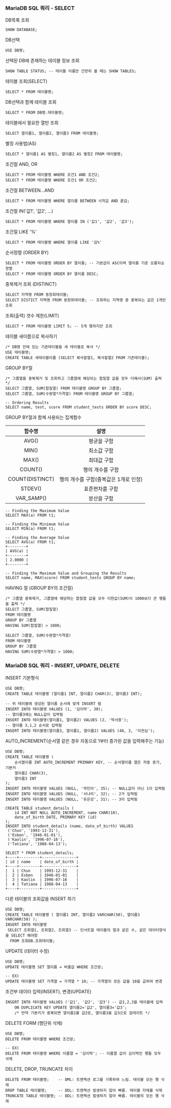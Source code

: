 ### MariaDB SQL 쿼리 - SELECT

DB목록 조회

```mysql
SHOW DATABASE;
```

DB선택

```mariadb
USE DB명;
```

선택된 DB에 존재하는 테이블 정보 조회

```mariadb
SHOW TABLE STATUS; -- 테이블 이름만 간한히 볼 때는 SHOW TABLES;
```

테이블 조회(SELECT)

```mariadb
SELECT * FROM 테이블명;
```

DB선택과 함께 테이블 조회

```mariadb
SELECT * FROM DB명.테이블명;
```

테이블에서 필요한 열만 조회

```mariadb
SELECT 열이름1, 열이름2, 열이름3 FROM 테이블명;
```

별칭 사용법(AS)

```mariadb
SELECT * 열이름1 AS 별칭1, 열이름2 AS 별칭2 FROM 테이블명; 
```

조건절 AND, OR

```mariadb
SELECT * FROM 테이블명 WHERE 조건1 AND 조건2;
SELECT * FROM 테이블명 WHERE 조건1 OR 조건2;
```

조건절 BETWEEN...AND

```mariadb
SELECT * FROM 테이블명 WHERE 열이름 BETWEEN 시작값 AND 끝값;
```

조건절 IN('값1', '값2', ...)

```mariadb
SELECT * FROM 테이블명 WHERE 열이름 IN ('값1', '값2', '값3');
```

조건절 LIKE '%'

```mariadb
SELECT * FROM 테이블명 WHERE 열이름 LIKE '김%'
```

순서정렬 (ORDER BY)

```mariadb
SELECT * FROM 테이블명 ORDER BY 열이름; -- 기본값이 ASC이며 열이름 기준 오름차순 정렬
SELECT * FROM 테이블명 ORDER BY 열이름 DESC;
```

중복제거 조회 (DISTINCT)

```mariadb
SELECT 지역명 FROM 동창회테이블;
SELECT DISTICT 지역명 FROM 동창회테이블; -- 조회하는 지역명 중 중복되는 값은 1개만 조회
```

조회(출력) 갯수 제한(LIMIT)

```mariadb
SELECT * FROM 테이블명 LIMIT 5; -- 5개 행까지만 조회
```

테이블 새이름으로 복사하기

```mariadb
/* DB명 안에 있는 기존테이블을 새 테이블로 복사 */
USE 테이블명;
CREATE TABLE 새테이블이름 (SELECT 복사할열1, 복사할열2 FROM 기존테이블);
```

GROUP BY절

```mariadb
/* 그룹열을 중복제거 및 조회하고 그룹열에 해당되는 합칠열 값을 모두 더해서(SUM) 출력 */
SELECT 그룹열, SUM(합칠열) FROM 테이블명 GROUP BY 그룹열;
SELECT 그룹열, SUM(수량열*가격열) FROM 테이블명 GROUP BY 그룹열;

-- Ordering Results
SELECT name, test, score FROM student_tests ORDER BY score DESC;
```

GROUP BY절과 함께 사용되는 집계함수

|     함수명      |                 설명                  |
| :-------------: | :-----------------------------------: |
|      AVG()      |              평균을 구함              |
|      MIN()      |              최소값 구함              |
|      MAX()      |              최대값 구함              |
|     COUNT()     |           행의 개수를 구함            |
| COUNT(DISTINCT) | 행의 개수를 구함(중복값은 1개로 인정) |
|     STDEV()     |            표준편차를 구함            |
|   VAR_SAMP()    |              분산을 구함              |

```mariadb
-- Finding the Maximum Value
SELECT MAX(a) FROM t1;

-- Finding the Minimum Value
SELECT MIN(a) FROM t1;

-- Finding the Average Value
SELECT AVG(a) FROM t1;
+--------+
| AVG(a) |
+--------+
| 2.0000 |
+--------+

-- Finding the Maximum Value and Grouping the Results
SELECT name, MAX(score) FROM student_tests GROUP BY name;
```

HAVING 절 (GROUP BY의 조건절)

```mariadb
/* 그룹열 중복제거, 그룹열에 해당하는 합칠열 값을 모두 더한값(SUM)이 1000보다 큰 행들을 출력 */
SELECT 그룹열, SUM(합칠열)
FROM 테이블명
GROUP BY 그룹열
HAVING SUM(합칠열) > 1000;

SELECT 그룹열, SUM(수량열*가격열)
FROM 테이블명
GROUP BY 그룹열
HAVING SUM(수량열*가격열) > 1000;
```



### MariaDB SQL 쿼리 - INSERT, UPDATE, DELETE

INSERT 기본형식

```mariadb
USE DB명;
CREATE TABLE 테이블명 (열이름1 INT, 열이름2 CHAR(3), 열이름3 INT);

-- 위 테이블에 생성된 열이름 순서에 맞게 INSERT 됨
INSERT INTO 테이블명 VALUES (1, '김이박', 30); 
-- 열이름3에는 NULL값이 입력됨
INSERT INTO 테이블명(열이름1, 열이름2) VALUES (2, '박서왕'); 
-- 열이름 3,1,2 순서로 입력됨
INSERT INTO 테이블명(열이름3, 열이름1, 열이름2) VALUES (40, 3, '이전심'); 
```

AUTO_INCREMENT(순서열 같은 경우 자동으로 1부터 증가된 값을 입력해주는 기능)

```mariadb
USE DB명;
CREATE TABLE 테이블명 (
    순서열이름 INT AUTO_INCREMENT PRIMARY KEY, -- 순서열이름 열은 자동 증가, 기본키
    열이름2 CHAR(3),
    열이름3 INT
);
INSERT INTO 테이블명 VALUES (NULL, '곽민아', 35); -- NULL값이 아닌 1이 입력됨
INSERT INTO 테이블명 VALUES (NULL, '서나리', 32); -- 2가 입력됨
INSERT INTO 테이블명 VALUES (NULL, '유은성', 31); -- 3이 입력됨

CREATE TABLE student_details (
    id INT NOT NULL AUTO_INCREMENT, name CHAR(10),
    date_of_birth DATE, PRIMARY KEY (id)
);
INSERT INTO student_details (name, date_of_birth) VALUES 
 ('Chun', '1993-12-31'),
 ('Esben', '1946-01-01'),
 ('Kaolin', '1996-07-16'),
 ('Tatiana', '1988-04-13');
 
SELECT * FROM student_details;
+----+---------+---------------+
| id | name    | date_of_birth |
+----+---------+---------------+
|  1 | Chun    | 1993-12-31    |
|  2 | Esben   | 1946-01-01    |
|  3 | Kaolin  | 1996-07-16    |
|  4 | Tatiana | 1988-04-13    |
+----+---------+---------------+
```

다른 테이블의 조회값을 INSERT 하기

```mariadb
USE DB명;
CREATE TABLE 테이블명 ( 열이름1 INT, 열이름2 VARCHAR(50), 열이름3 VARCHAR(50) );
INSERT INTO 테이블명 
 SELECT 조회열1, 조회열2, 조회열3 -- 인서트할 테이블의 열과 같은 수, 같은 데이터형식을 SELECT 해야함
  FROM 조회DB.조회테이블;
```

UPDATE (데이터 수정)

```mariadb
USE DB명;
UPDATE 테이블명 SET 열이름 = 바꿀값 WHERE 조건문;

-- EX)
UPDATE 테이블명 SET 가격열 = 가격열 * 10; -- 가격열의 모든 값을 10을 곱하여 변경
```

조건부 데이터 입력(INSERT), 변경(UPDATE)

```mariadb
INSERT INTO 테이블명 VALUES ('값1', '값2', '값3') -- 값1,2,3을 테이블에 입력
	ON DUPLICATE KEY UPDATE 열이름2='값2', 열이름3='값3';
	/* 만약 기본키가 중복되면 열이름2를 값2로, 열이름3을 값3으로 업데이트 */
```

DELETE FORM (행단위 삭제)

```mariadb
USE DB명;
DELETE FROM 테이블명 WHERE 조건문;

-- EX)
DELETE FROM 테이블명 WHERE 이름열 = '김이박'; -- 이름열 값이 김이박인 행들 모두 삭제
```

DELETE, DROP, TRUNCATE 차이

```mariadb
DELETE FROM 테이블명;    -- DML: 트랜젝션 로그를 기록하여 느림. 테이블 모든 행 삭제
DROP TABLE 테이블명;     -- DDL: 트랜젝션 발생하지 않아 빠름. 테이블 자체를 삭제
TRUNCATE TABLE 테이블명; -- DDL: 트랜젝션 발생하지 않아 빠름. 테이블의 모든 행 삭제
```
